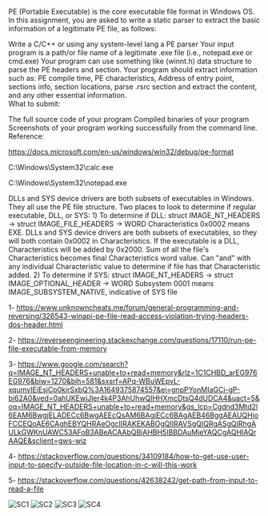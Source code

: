 PE (Portable Executable) is the core executable file format in Windows OS. In this assignment, you are asked to write a static parser to extract the basic information of a legitimate PE file, as follows:

Write a C/C++ or using any system-level lang a PE parser
Your input program is a path/or file name of a legitimate .exe file (i.e., notepad.exe or cmd.exe)
Your program can use something like (winnt.h) data structure to parse the PE headers and section.
Your program should extract information such as:
PE compile time, PE characteristics, Address of entry point, sections info, section locations, parse .rsrc section and extract the content, and any other essential information.  
What to submit:

The full source code of your program
Compiled binaries of your program
Screenshots of your program working successfully from the command line.
Reference:

https://docs.microsoft.com/en-us/windows/win32/debug/pe-format


C:\Windows\System32\calc.exe

C:\Windows\System32\notepad.exe


DLLs and SYS device drivers are both subsets of executables in Windows. They all use the PE file structure. Two places to look to determine if regular executable, DLL, or SYS:
	1) To determine if DLL: struct IMAGE_NT_HEADERS -> struct IMAGE_FILE_HEADERS ->  WORD Characteristics
		0x0002 means EXE. DLLs and SYS device drivers are both subsets of executables, so they will both contain 0x0002 in Characteristics.
		If the executable is a DLL, Characteristics will be added by 0x2000. Sum of all the file's Characteristics becomes final Characteristics word value.
		Can "and" with any individual Characteristic value to determine if file has that Characteristic added.
	2) To determine if SYS: struct IMAGE_NT_HEADERS -> struct IMAGE_OPTIONAL_HEADER -> WORD Subsystem
		0001 means IMAGE_SUBSYSTEM_NATIVE, indicative of SYS file

1- https://www.unknowncheats.me/forum/general-programming-and-reversing/326543-winapi-pe-file-read-access-violation-trying-headers-dos-header.html

2- https://reverseengineering.stackexchange.com/questions/17110/run-pe-file-executable-from-memory

3- https://www.google.com/search?q=IMAGE_NT_HEADERS+unable+to+read+memory&rlz=1C1CHBD_arEG976EG976&biw=1270&bih=581&sxsrf=APq-WBuWEpvL-xqumvIEiEsjCp0kirSxbQ%3A1649375874557&ei=gnpPYonMIaGCi-gP-bi62A0&ved=0ahUKEwiJler4k4P3AhUhwQIHHXmcDtsQ4dUDCA4&uact=5&oq=IMAGE_NT_HEADERS+unable+to+read+memory&gs_lcp=Cgdnd3Mtd2l6EAM6BwgjELADECc6BwgAEEcQsAM6BAgjECc6BAgAEB46BggAEAUQHjoFCCEQoAE6CAghEBYQHRAeOgcIIRAKEKABOgQIIRAVSgQIQRgASgQIRhgAULkGWKnUAWC53AFoB3ABeACAAbQBiAHBH5IBBDAuMjeYAQCgAQHIAQrAAQE&sclient=gws-wiz

4- https://stackoverflow.com/questions/34109184/how-to-get-use-user-input-to-specify-outside-file-location-in-c-will-this-work

5- https://stackoverflow.com/questions/42638242/get-path-from-input-to-read-a-file


![SC1](https://user-images.githubusercontent.com/97065109/230692576-94b125c1-b233-45cb-8ad6-f8d7eb25fb32.png)
![SC2](https://user-images.githubusercontent.com/97065109/230692577-8465092c-9c5d-4980-8fe1-ec20b88456de.png)
![SC3](https://user-images.githubusercontent.com/97065109/230692578-409b4314-f199-4a8b-948b-7ff1b889e653.png)
![SC4](https://user-images.githubusercontent.com/97065109/230692579-2aed71b9-3c47-448e-843c-8c6c4ebb6f76.png)

